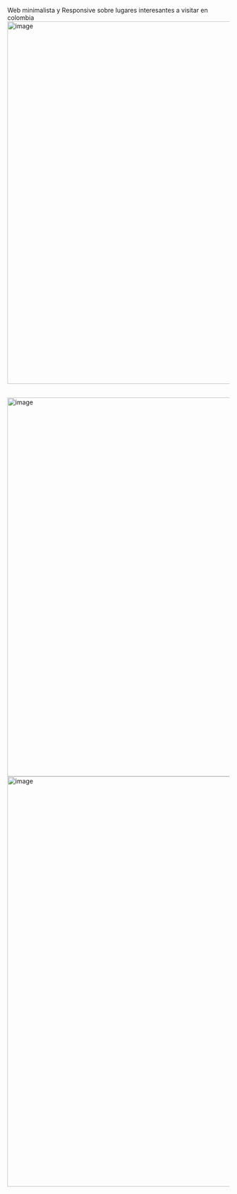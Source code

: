 Web minimalista y Responsive sobre lugares interesantes a visitar en colombia 
<br>
<img width="749" height="822" alt="image" src="https://github.com/user-attachments/assets/b2a3f3af-f61b-4e5f-8a39-b9719d46c387" />

<br>
<img width="737" height="859" alt="image" src="https://github.com/user-attachments/assets/e693df41-3506-48d2-908c-fc36dde94be0" />
<br>
<img width="1218" height="930" alt="image" src="https://github.com/user-attachments/assets/7f7df263-bcb4-4dd9-a453-1f9ebfd4cc57" />





